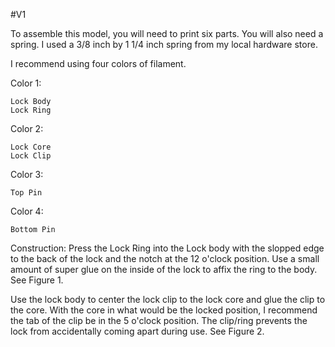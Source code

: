 #V1

To assemble this model, you will need to print six parts. You will also need a spring. I used a 3/8 inch by 1 1/4 inch spring from my local hardware store.

I recommend using four colors of filament.

Color 1: 

	Lock Body
	Lock Ring

Color 2:

	Lock Core
	Lock Clip

Color 3:

	Top Pin

Color 4:

	Bottom Pin


Construction:
Press the Lock Ring into the Lock body with the slopped edge to the back of the lock and the notch at the 12 o'clock position. Use a small amount of super glue on the inside of the lock to affix the ring to the body. 
See Figure 1.

Use the lock body to center the lock clip to the lock core and glue the clip to the core. With the core in what would be the locked position, I recommend the tab of the clip be in the 5 o'clock position. The clip/ring prevents the lock from accidentally coming apart during use.
See Figure 2.